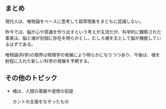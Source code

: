 ## まとめ

現代人は、唯物論をベースに思考して超常現象をまともに認識しない。

昨今では、脳が心や意識を作り出すという考えが主流だが、科学的に観察された事実は、脳と魂が別個に存在を明らかとし、むしろ魂を主として脳が機能しているはずである。

唯物論(科学)の限界は物理学の発展により明らかになりつつあり、今後は、魂を射程に入れた新しい科学の発展を予期する。

## その他のトピック

- 魂は、人間の尊厳や道徳の前提

  カントの主張をなぞったもの

